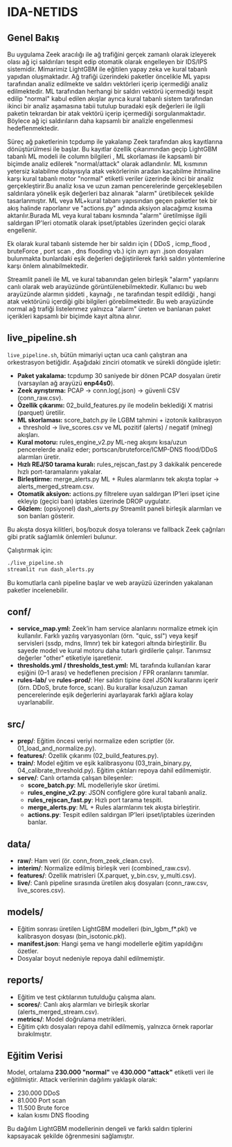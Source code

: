 # IDA-NETIDS

## Genel Bakış

Bu uygulama Zeek aracılığı ile ağ trafiğini gerçek zamanlı olarak izleyerek olası ağ içi saldırıları tespit edip otomatik olarak engelleyen bir IDS/IPS sistemidir. Mimarimiz LightGBM ile eğitilen yapay zeka ve kural tabanlı yapıdan oluşmaktadır. Ağ trafiği üzerindeki paketler öncelikle ML yapısı tarafından analiz edilmekte ve saldırı vektörleri içerip içermediği analiz edilmektedir. ML tarafından herhangi bir saldırı vektörü içermediği tespit edilip "normal" kabul edilen akışlar ayrıca kural tabanlı sistem tarafından ikinci bir analiz aşamasına tabii tutulup buradaki eşik değerleri ile ilgili paketin tekrardan bir atak vektörü içerip içermediği sorgulanmaktadır. Böylece ağ içi saldırıların daha kapsamlı bir analizle engellenmesi hedeflenmektedir.

Süreç ağ paketlerinin tcpdump ile yakalanıp Zeek tarafından akış kayıtlarına dönüştürülmesi ile başlar. Bu kayıtlar özellik çıkarımından geçip LightGBM tabanlı ML modeli ile column bilgileri , ML skorlaması ile kapsamlı bir biçimde analiz edilerek "normal/attack" olarak adlandırılır. ML kısmının yetersiz kalabilme dolayısıyla atak vekörlerinin aradan kaçabilme ihtimaline karşı kural tabanlı motor "normal" etiketli veriler üzerinde ikinci bir analiz gerçekleştirir.Bu analiz kısa ve uzun zaman pencerelerinde gerçekleşebilen saldırılara yönelik eşik değerleri baz alınarak "alarm" üretibilecek şekilde tasarlanmıştır. ML veya ML+kural tabanı yapısından geçen paketler tek bir akış halinde raporlanır ve "actions.py" adında aksiyon alacağımız kısıma aktarılır.Burada ML veya kural tabanı kısmında "alarm" üretilmişse ilgili saldırgan IP'leri otomatik olarak ipset/iptables üzerinden geçici olarak engellenir.

Ek olarak kural tabanlı sistemde her bir saldırı için ( DDoS , icmp_flood , bruteForce , port scan , dns flooding vb.) için ayrı ayrı .json dosyaları bulunmakta bunlardaki eşik değerleri değiştirilerek farklı saldırı yöntemlerine karşı önlem alınabilmektedir.

Streamlit paneli ile ML ve kural tabanından gelen birleşik "alarm" yapılarını canlı olarak web arayüzünde görüntülenebilmektedir. Kullanıcı bu web arayüzünde alarmın şiddeti , kaynağı , ne tarafından tespit edildiği , hangi atak vektörünü içerdiği gibi bilgileri görebilmektedir. Bu web arayüzünde normal ağ trafiği listelenmez yalnızca "alarm" üreten ve banlanan paket içerikleri kapsamlı bir biçimde kayıt altına alınır.

## live_pipeline.sh

`live_pipeline.sh`, bütün mimariyi uçtan uca canlı çalıştıran ana orkestrasyon betiğidir. Aşağıdaki zinciri otomatik ve sürekli döngüde işletir:

- **Paket yakalama:** tcpdump 30 saniyede bir dönen PCAP dosyaları üretir (varsayılan ağ arayüzü **enp44s0**).
- **Zeek ayrıştırma:** PCAP → conn.log(.json) → güvenli CSV (conn_raw.csv).
- **Özellik çıkarımı:** 02_build_features.py ile modelin beklediği X matrisi (parquet) üretilir.
- **ML skorlaması:** score_batch.py ile LGBM tahmini + izotonik kalibrasyon + threshold → live_scores.csv ve ML pozitif (alerts) / negatif (mlneg) akışları.
- **Kural motoru:** rules_engine_v2.py ML-neg akışını kısa/uzun pencerelerde analiz eder; portscan/bruteforce/ICMP-DNS flood/DDoS alarmları üretir.
- **Hızlı REJ/S0 tarama kuralı:** rules_rejscan_fast.py 3 dakikalık pencerede hızlı port-taramalarını yakalar.
- **Birleştirme:** merge_alerts.py ML + Rules alarmlarını tek akışta toplar → alerts_merged_stream.csv.
- **Otomatik aksiyon:** actions.py filtrelere uyan saldırgan IP’leri ipset içine ekleyip (geçici ban) iptables üzerinde DROP uygulatır.
- **Gözlem:** (opsiyonel) dash_alerts.py Streamlit paneli birleşik alarmları ve son banları gösterir.

Bu akışta dosya kilitleri, boş/bozuk dosya toleransı ve fallback Zeek çağrıları gibi pratik sağlamlık önlemleri bulunur.

Çalıştırmak için:
```bash
./live_pipeline.sh
streamlit run dash_alerts.py
```

Bu komutlarla canlı pipeline başlar ve web arayüzü üzerinden yakalanan paketler incelenebilir.

## conf/

- **service_map.yml:** Zeek’in ham service alanlarını normalize etmek için kullanılır. Farklı yazılış varyasyonları (örn. "quic, ssl") veya keşif servisleri (ssdp, mdns, llmnr) tek bir kategori altında birleştirilir. Bu sayede model ve kural motoru daha tutarlı girdilerle çalışır. Tanımsız değerler "other" etiketiyle işaretlenir.
- **thresholds.yml / thresholds_test.yml:** ML tarafında kullanılan karar eşiğini (0–1 arası) ve hedeflenen precision / FPR oranlarını tanımlar.
- **rules-lab/** ve **rules-prod/**: Her saldırı tipine özel JSON kurallarını içerir (örn. DDoS, brute force, scan). Bu kurallar kısa/uzun zaman pencerelerinde eşik değerlerini ayarlayarak farklı ağlara kolay uyarlanabilir.

## src/

- **prep/**: Eğitim öncesi veriyi normalize eden scriptler (ör. 01_load_and_normalize.py).
- **features/**: Özellik çıkarımı (02_build_features.py).
- **train/**: Model eğitim ve eşik kalibrasyonu (03_train_binary.py, 04_calibrate_threshold.py). Eğitim çıktıları repoya dahil edilmemiştir.
- **serve/**: Canlı ortamda çalışan bileşenler:
  - **score_batch.py**: ML modelleriyle skor üretimi.
  - **rules_engine_v2.py**: JSON configlere göre kural tabanlı analiz.
  - **rules_rejscan_fast.py**: Hızlı port tarama tespiti.
  - **merge_alerts.py**: ML + Rules alarmlarını tek akışta birleştirir.
  - **actions.py**: Tespit edilen saldırgan IP’leri ipset/iptables üzerinden banlar.

## data/

- **raw/**: Ham veri (ör. conn_from_zeek_clean.csv).
- **interim/**: Normalize edilmiş birleşik veri (combined_raw.csv).
- **features/**: Özellik matrisleri (X.parquet, y_bin.csv, y_multi.csv).
- **live/**: Canlı pipeline sırasında üretilen akış dosyaları (conn_raw.csv, live_scores.csv).

## models/

- Eğitim sonrası üretilen LightGBM modelleri (bin_lgbm_f*.pkl) ve kalibrasyon dosyası (bin_isotonic.pkl).
- **manifest.json**: Hangi şema ve hangi modellerle eğitim yapıldığını özetler.
- Dosyalar boyut nedeniyle repoya dahil edilmemiştir.

## reports/

- Eğitim ve test çıktılarının tutulduğu çalışma alanı.
- **scores/**: Canlı akış alarmları ve birleşik skorlar (alerts_merged_stream.csv).
- **metrics/**: Model doğrulama metrikleri.
- Eğitim çıktı dosyaları repoya dahil edilmemiş, yalnızca örnek raporlar bırakılmıştır.

## Eğitim Verisi

Model, ortalama **230.000 "normal"** ve **430.000 "attack"** etiketli veri ile eğitilmiştir. Attack verilerinin dağılımı yaklaşık olarak:
- 230.000 DDoS
- 81.000 Port scan
- 11.500 Brute force
- kalan kısmı DNS flooding

Bu dağılım LightGBM modellerinin dengeli ve farklı saldırı tiplerini kapsayacak şekilde öğrenmesini sağlamıştır.
